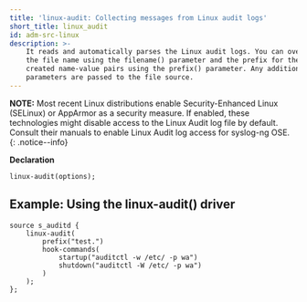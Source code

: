 ```yaml
---
title: 'linux-audit: Collecting messages from Linux audit logs'
short_title: linux_audit
id: adm-src-linux
description: >-
    It reads and automatically parses the Linux audit logs. You can override
    the file name using the filename() parameter and the prefix for the
    created name-value pairs using the prefix() parameter. Any additional
    parameters are passed to the file source.
---
```


**NOTE:** Most recent Linux distributions enable Security-Enhanced Linux
(SELinux) or AppArmor as a security measure. If enabled, these
technologies might disable access to the Linux Audit log file by
default. Consult their manuals to enable Linux Audit log access for
syslog-ng OSE.
{: .notice--info}

**Declaration**

```config
linux-audit(options);
```

## Example: Using the linux-audit() driver

```config
source s_auditd {
    linux-audit(
        prefix("test.")
        hook-commands(
            startup("auditctl -w /etc/ -p wa")
            shutdown("auditctl -W /etc/ -p wa")
        )
    );
};
```
